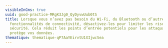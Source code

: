 ```yaml
---
visibleInCms: true
uuid: good-practice-MRgK3Jg0_QyDyvwUub0tS
title: Lorsque vous n’avez pas besoin du Wi-Fi, du Bluetooth ou d’autres
  fonctionnalités de connectivité, désactivez-les pour limiter les risques de
  sécurité. Cela réduit les points d’entrée potentiels pour les attaquants et
  protège vos données.
thematique: thematique-qP7AaYEirvtU1XIjwcSea
---
```

